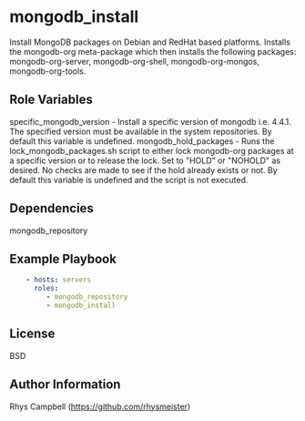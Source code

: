 mongodb_install
===============

Install MongoDB packages on Debian and RedHat based platforms. Installs the mongodb-org meta-package which then installs the following packages: mongodb-org-server, mongodb-org-shell, mongodb-org-mongos, mongodb-org-tools.

Role Variables
--------------

specific_mongodb_version - Install a specific version of mongodb i.e. 4.4.1. The specified version must be available in the system repositories. By default this variable is undefined.
mongodb_hold_packages - Runs the lock_mongodb_packages.sh script to either lock mongodb-org packages at a specific version or to release the lock. Set to "HOLD" or "NOHOLD" as desired. No checks are made to see if the hold already exists or not. By default this variable is undefined and the script is not executed.

Dependencies
------------
mongodb_repository

Example Playbook
----------------

```yaml
    - hosts: servers
      roles:
         - mongodb_repository
         - mongodb_install
```

License
-------

BSD

Author Information
------------------

Rhys Campbell (https://github.com/rhysmeister)
